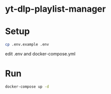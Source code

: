 # yt-dlp-playlist-manager

# Setup

```bash
cp .env.example .env
```

edit .env and docker-compose.yml

# Run

```bash
docker-compose up -d
```